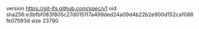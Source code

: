 version https://git-lfs.github.com/spec/v1
oid sha256:e3bfbf083f805c27d015117a499ded24a09d4b22b2e900d152caf088fe07593d
size 23790
